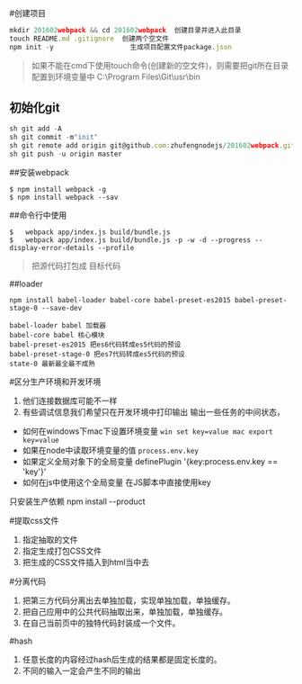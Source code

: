 #创建项目
```javascript
mkdir 201602webpack && cd 201602webpack  创建目录并进入此目录
touch README.md .gitignore  创建两个空文件
npm init -y                   生成项目配置文件package.json
```
> 如果不能在cmd下使用touch命令(创建新的空文件)，则需要把git所在目录配置到环境变量中
C:\Program Files\Git\usr\bin

## 初始化git
```javascript
sh git add -A
sh git commit -m"init"
sh git remote add origin git@github.com:zhufengnodejs/201602webpack.git
sh git push -u origin master
```

##安装webpack
```
$ npm install webpack -g
$ npm install webpack --sav
```

##命令行中使用
```
$   webpack app/index.js build/bundle.js
$   webpack app/index.js build/bundle.js -p -w -d --progress --display-error-details --profile
```
> 把源代码打包成 目标代码


##loader
```
npm install babel-loader babel-core babel-preset-es2015 babel-preset-stage-0 --save-dev
```
```
babel-loader babel 加载器
babel-core babel 核心模块
babel-preset-es2015 把es6代码转成es5代码的预设
babel-preset-stage-0 把es7代码转成es5代码的预设
state-0 最新最全最不成熟
```


#区分生产环境和开发环境
1. 他们连接数据库可能不一样
2. 有些调试信息我们希望只在开发环境中打印输出
输出一些任务的中间状态，

- 如何在windows下mac下设置环境变量 
    `win set key=value mac export key=value`
- 如果在node中读取环境变量的值
    `process.env.key`
- 如果定义全局对象下的全局变量 definePlugin
    '{key:process.env.key == 'key'}'
- 如何在js中使用这个全局变量
    在JS脚本中直接使用key

只安装生产依赖
npm install --product


#提取css文件
1. 指定抽取的文件
2. 指定生成打包CSS文件
3. 把生成的CSS文件插入到html当中去

#分离代码
1. 把第三方代码分离出去单独加载，实现单独加载，单独缓存。
2. 把自己应用中的公共代码抽取出来，单独加载，单独缓存。
3. 在自己当前页中的独特代码封装成一个文件。


#hash
1. 任意长度的内容经过hash后生成的结果都是固定长度的。
2. 不同的输入一定会产生不同的输出

